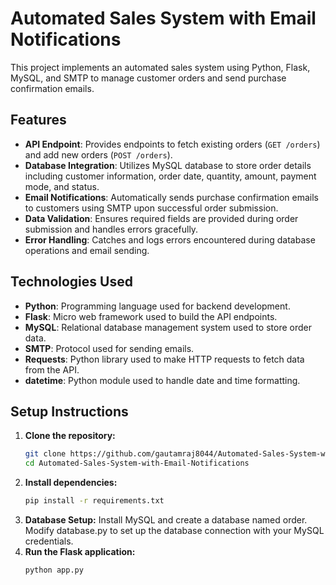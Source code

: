 # Automated Sales System with Email Notifications

This project implements an automated sales system using Python, Flask, MySQL, and SMTP to manage customer orders and send purchase confirmation emails.

## Features

- **API Endpoint**: Provides endpoints to fetch existing orders (`GET /orders`) and add new orders (`POST /orders`).
- **Database Integration**: Utilizes MySQL database to store order details including customer information, order date, quantity, amount, payment mode, and status.
- **Email Notifications**: Automatically sends purchase confirmation emails to customers using SMTP upon successful order submission.
- **Data Validation**: Ensures required fields are provided during order submission and handles errors gracefully.
- **Error Handling**: Catches and logs errors encountered during database operations and email sending.

## Technologies Used

- **Python**: Programming language used for backend development.
- **Flask**: Micro web framework used to build the API endpoints.
- **MySQL**: Relational database management system used to store order data.
- **SMTP**: Protocol used for sending emails.
- **Requests**: Python library used to make HTTP requests to fetch data from the API.
- **datetime**: Python module used to handle date and time formatting.

## Setup Instructions

1. **Clone the repository:**
   ```bash
   git clone https://github.com/gautamraj8044/Automated-Sales-System-with-Email-Notifications.git
   cd Automated-Sales-System-with-Email-Notifications

2. **Install dependencies:**
   ```bash
   pip install -r requirements.txt
4. **Database Setup:**
  Install MySQL and create a database named order.
  Modify database.py to set up the database connection with your MySQL credentials.
3. **Run the Flask application:**
   ```bash
   python app.py

